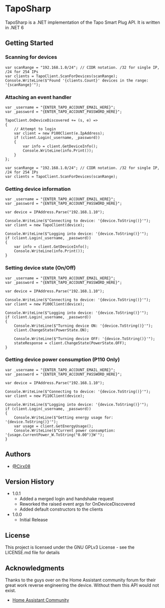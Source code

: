 # TapoSharp

TapoSharp is a .NET implementation of the Tapo Smart Plug API. It is written in .NET 6

## Getting Started

### Scanning for devices

```
var scanRange = "192.168.1.0/24"; // CIDR notation. /32 for single IP, /24 for 254 IPs
var clients = TapoClient.ScanForDevices(scanRange);
Console.WriteLine($"Found '{clients.Count}' devices in the range: '{scanRange}'");
```

### Attaching an event handler

```
var _username = "{ENTER_TAPO_ACCOUNT_EMAIL_HERE}";
var _password = "{ENTER_TAPO_ACCOUNT_PASSWORD_HERE}";

TapoClient.OnDeviceDiscovered += (s, e) => 
{
	// Attempt to login
    var client = new P100Client(e.IpAddress);
    if (client.Login(_username, _password))
    {
        var info = client.GetDeviceInfo();
        Console.WriteLine(info.Print());
    }
};

var scanRange = "192.168.1.0/24"; // CIDR notation. /32 for single IP, /24 for 254 IPs
var clients = TapoClient.ScanForDevices(scanRange);
```

### Getting device information

```
var _username = "{ENTER_TAPO_ACCOUNT_EMAIL_HERE}";
var _password = "{ENTER_TAPO_ACCOUNT_PASSWORD_HERE}";

var device = IPAddress.Parse("192.168.1.10");

Console.WriteLine($"Connecting to device: '{device.ToString()}'");
var client = new TapoClient(device);

Console.WriteLine($"Logging into device: '{device.ToString()}'");
if (client.Login(_username, _password))
{
    var info = client.GetDeviceInfo();
    Console.WriteLine(info.Print());
}
```

### Setting device state (On/Off)

```
var _username = "{ENTER_TAPO_ACCOUNT_EMAIL_HERE}";
var _password = "{ENTER_TAPO_ACCOUNT_PASSWORD_HERE}";

var device = IPAddress.Parse("192.168.1.10");

Console.WriteLine($"Connecting to device: '{device.ToString()}'");
var client = new P100Client(device);

Console.WriteLine($"Logging into device: '{device.ToString()}'");
if (client.Login(_username, _password))
{
    Console.WriteLine($"Turning device ON: '{device.ToString()}'");
    client.ChangeState(PowerState.ON);

    Console.WriteLine($"Turning device OFF: '{device.ToString()}'");
    stateResponse = client.ChangeState(PowerState.OFF);
}
```

### Getting device power consumption (P110 Only)

```
var _username = "{ENTER_TAPO_ACCOUNT_EMAIL_HERE}";
var _password = "{ENTER_TAPO_ACCOUNT_PASSWORD_HERE}";

var device = IPAddress.Parse("192.168.1.10");

Console.WriteLine($"Connecting to device: '{device.ToString()}'");
var client = new P110Client(device);

Console.WriteLine($"Logging into device: '{device.ToString()}'");
if (client.Login(_username, _password))
{
    Console.WriteLine($"Getting energy usage for: '{device.ToString()}'");
    var usage = client.GetEnergyUsage();
    Console.WriteLine($"Current power consumption: '{usage.CurrentPower_W.ToString("0.00")}W'");
}
```

## Authors

* [@Cirx08](https://github.com/Cirx08)

## Version History

* 1.0.1
    * Added a merged login and handshake request
    * Reworked the raised event args for OnDeviceDiscovered
    * Added default constructors to the clients
* 1.0.0
    * Initial Release

## License

This project is licensed under the GNU GPLv3 License - see the LICENSE.md file for details

## Acknowledgments

Thanks to the guys over on the Home Assistant community forum for their great work reverse engineering the device. Without them this API would not exist.
* [Home Assistant Community](https://community.home-assistant.io/t/tp-link-tapo-p100/147792)